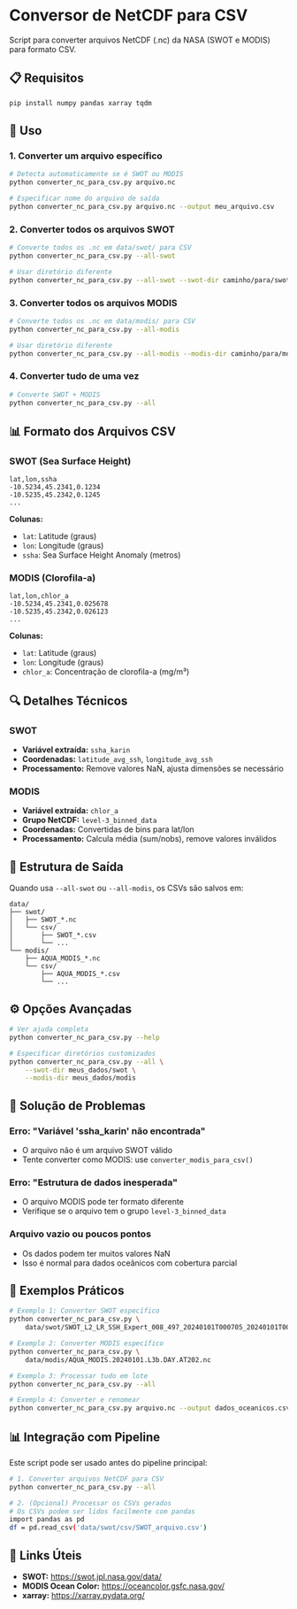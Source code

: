 # Conversor de NetCDF para CSV

Script para converter arquivos NetCDF (.nc) da NASA (SWOT e MODIS) para formato CSV.

## 📋 Requisitos

```bash
pip install numpy pandas xarray tqdm
```

## 🚀 Uso

### 1. Converter um arquivo específico

```bash
# Detecta automaticamente se é SWOT ou MODIS
python converter_nc_para_csv.py arquivo.nc

# Especificar nome do arquivo de saída
python converter_nc_para_csv.py arquivo.nc --output meu_arquivo.csv
```

### 2. Converter todos os arquivos SWOT

```bash
# Converte todos os .nc em data/swot/ para CSV
python converter_nc_para_csv.py --all-swot

# Usar diretório diferente
python converter_nc_para_csv.py --all-swot --swot-dir caminho/para/swot
```

### 3. Converter todos os arquivos MODIS

```bash
# Converte todos os .nc em data/modis/ para CSV
python converter_nc_para_csv.py --all-modis

# Usar diretório diferente
python converter_nc_para_csv.py --all-modis --modis-dir caminho/para/modis
```

### 4. Converter tudo de uma vez

```bash
# Converte SWOT + MODIS
python converter_nc_para_csv.py --all
```

## 📊 Formato dos Arquivos CSV

### SWOT (Sea Surface Height)
```csv
lat,lon,ssha
-10.5234,45.2341,0.1234
-10.5235,45.2342,0.1245
...
```

**Colunas:**
- `lat`: Latitude (graus)
- `lon`: Longitude (graus)
- `ssha`: Sea Surface Height Anomaly (metros)

### MODIS (Clorofila-a)
```csv
lat,lon,chlor_a
-10.5234,45.2341,0.025678
-10.5235,45.2342,0.026123
...
```

**Colunas:**
- `lat`: Latitude (graus)
- `lon`: Longitude (graus)
- `chlor_a`: Concentração de clorofila-a (mg/m³)

## 🔍 Detalhes Técnicos

### SWOT
- **Variável extraída:** `ssha_karin`
- **Coordenadas:** `latitude_avg_ssh`, `longitude_avg_ssh`
- **Processamento:** Remove valores NaN, ajusta dimensões se necessário

### MODIS
- **Variável extraída:** `chlor_a`
- **Grupo NetCDF:** `level-3_binned_data`
- **Coordenadas:** Convertidas de bins para lat/lon
- **Processamento:** Calcula média (sum/nobs), remove valores inválidos

## 📁 Estrutura de Saída

Quando usa `--all-swot` ou `--all-modis`, os CSVs são salvos em:

```
data/
├── swot/
│   ├── SWOT_*.nc
│   └── csv/
│       ├── SWOT_*.csv
│       └── ...
└── modis/
    ├── AQUA_MODIS_*.nc
    └── csv/
        ├── AQUA_MODIS_*.csv
        └── ...
```

## ⚙️ Opções Avançadas

```bash
# Ver ajuda completa
python converter_nc_para_csv.py --help

# Especificar diretórios customizados
python converter_nc_para_csv.py --all \
    --swot-dir meus_dados/swot \
    --modis-dir meus_dados/modis
```

## 🐛 Solução de Problemas

### Erro: "Variável 'ssha_karin' não encontrada"
- O arquivo não é um arquivo SWOT válido
- Tente converter como MODIS: use `converter_modis_para_csv()`

### Erro: "Estrutura de dados inesperada"
- O arquivo MODIS pode ter formato diferente
- Verifique se o arquivo tem o grupo `level-3_binned_data`

### Arquivo vazio ou poucos pontos
- Os dados podem ter muitos valores NaN
- Isso é normal para dados oceânicos com cobertura parcial

## 📝 Exemplos Práticos

```bash
# Exemplo 1: Converter SWOT específico
python converter_nc_para_csv.py \
    data/swot/SWOT_L2_LR_SSH_Expert_008_497_20240101T000705_20240101T005833_PIC0_01.nc

# Exemplo 2: Converter MODIS específico
python converter_nc_para_csv.py \
    data/modis/AQUA_MODIS.20240101.L3b.DAY.AT202.nc

# Exemplo 3: Processar tudo em lote
python converter_nc_para_csv.py --all

# Exemplo 4: Converter e renomear
python converter_nc_para_csv.py arquivo.nc --output dados_oceanicos.csv
```

## 📊 Integração com Pipeline

Este script pode ser usado antes do pipeline principal:

```bash
# 1. Converter arquivos NetCDF para CSV
python converter_nc_para_csv.py --all

# 2. (Opcional) Processar os CSVs gerados
# Os CSVs podem ser lidos facilmente com pandas
import pandas as pd
df = pd.read_csv('data/swot/csv/SWOT_arquivo.csv')
```

## 🔗 Links Úteis

- **SWOT:** https://swot.jpl.nasa.gov/data/
- **MODIS Ocean Color:** https://oceancolor.gsfc.nasa.gov/
- **xarray:** https://xarray.pydata.org/
